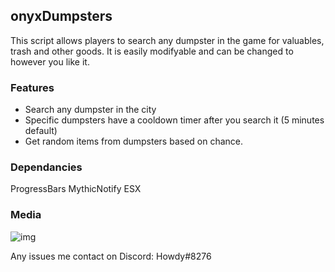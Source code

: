 ## onyxDumpsters
This script allows players to search any dumpster in the game for valuables, trash and other goods. It is easily modifyable and can be changed to however you like it.

### Features
* Search any dumpster in the city
* Specific dumpsters have a cooldown timer after you search it (5 minutes default)
* Get random items from dumpsters based on chance.

### Dependancies
ProgressBars
MythicNotify
ESX

### Media
![img](https://i.imgur.com/f556d63.jpg)

Any issues me contact on Discord: Howdy#8276
